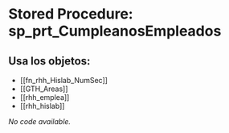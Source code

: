# Stored Procedure: sp_prt_CumpleanosEmpleados

## Usa los objetos:
- [[fn_rhh_Hislab_NumSec]]
- [[GTH_Areas]]
- [[rhh_emplea]]
- [[rhh_hislab]]

*No code available.*
